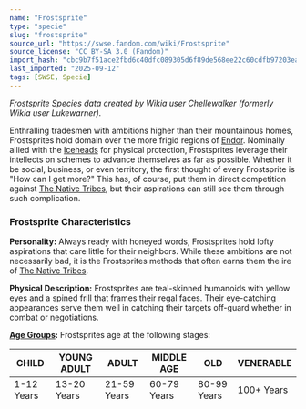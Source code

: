 ```yaml
---
name: "Frostsprite"
type: "specie"
slug: "frostsprite"
source_url: "https://swse.fandom.com/wiki/Frostsprite"
source_license: "CC BY-SA 3.0 (Fandom)"
import_hash: "cbc9b7f51ace2fbd6c40dfc089305d6f89de568ee22c60cdfb97203eac7d45b8"
last_imported: "2025-09-12"
tags: [SWSE, Specie]
---
```

*Frostsprite Species data created by Wikia user Chellewalker (formerly Wikia user Lukewarner).*

Enthralling tradesmen with ambitions higher than their mountainous homes, Frostsprites hold domain over the more frigid regions of [Endor](https://swse.fandom.com/wiki/Endor). Nominally allied with the [Iceheads](https://swse.fandom.com/wiki/Iceheads) for physical protection, Frostsprites leverage their intellects on schemes to advance themselves as far as possible. Whether it be social, business, or even territory, the first thought of every Frostsprite is "How can I get more?" This has, of course, put them in direct competition against [The Native Tribes](https://swse.fandom.com/wiki/The_Native_Tribes), but their aspirations can still see them through such complication.

### Frostsprite Characteristics
**Personality:** Always ready with honeyed words, Frostsprites hold lofty aspirations that care little for their neighbors. While these ambitions are not necessarily bad, it is the Frostsprites methods that often earns them the ire of [The Native Tribes](https://swse.fandom.com/wiki/The_Native_Tribes).

**Physical Description:** Frostsprites are teal-skinned humanoids with yellow eyes and a spined frill that frames their regal faces. Their eye-catching appearances serve them well in catching their targets off-guard whether in combat or negotiations.

**[Age Groups](https://swse.fandom.com/wiki/Age_Groups):** Frostsprites age at the following stages:

| CHILD | YOUNG ADULT | ADULT | MIDDLE AGE | OLD | VENERABLE |
| --- | --- | --- | --- | --- | --- |
| 1-12 Years | 13-20 Years | 21-59 Years | 60-79 Years | 80-99 Years | 100+ Years |

**Homeworld:** Frostsprites live in the few snowy mountain ranges of [Endor](https://swse.fandom.com/wiki/Endor), living in small family groups before setting out on their own in adulthood.

**Languages:** Rimese is a shared language amongst Frostsprites, [Iceheads](https://swse.fandom.com/wiki/Iceheads), and [Ice Demons](https://swse.fandom.com/wiki/Ice_Demons). It carries sharp tones that cut through the high winds of their homes.

**Example Names:** Ecju, Ipma, Odra, Ukto.

**Adventurers:** The schemes of a Frostsprite are best done as [Scoundrels](https://swse.fandom.com/wiki/Scoundrels) or [Nobles](https://swse.fandom.com/wiki/Nobles), and those more willing to get their hands dirty might also act as [Scouts](https://swse.fandom.com/wiki/Scouts). Frostsprite [Soldiers](https://swse.fandom.com/wiki/Soldiers) and [Jedi](https://swse.fandom.com/wiki/Jedi) are far less common, as they usually few such roles as beneath them.
### Frostsprite Species Traits
Frostsprites share the following Species Traits:
- **Ability Modifiers:** All Frostsprites receive a +2 bonus to their [Wisdom](https://swse.fandom.com/wiki/Wisdom), but suffer a -2 penalty to their [Charisma](https://swse.fandom.com/wiki/Charisma). Despite their grand ambitions, Frostsprites struggle to form real connections with others.
- **Medium Size:** As Medium creatures, Frostsprites have no special bonuses or penalties due to their size.
- **Speed:** Frostsprites have a base speed of 6 squares.
- **Cold Resistance:** Frostsprites gain a +5 [Species](https://swse.fandom.com/wiki/Species) bonus to their [Fortitude Defense](https://swse.fandom.com/wiki/Fortitude_Defense) to resist [Extreme Cold](https://swse.fandom.com/wiki/Extreme_Cold).
- **Primitive:** Frostsprites do not gain [Weapon Proficiency (Heavy Weapons)](https://swse.fandom.com/wiki/Weapon_Proficiency_(Heavy_Weapons)), [Weapon Proficiency (Pistols)](https://swse.fandom.com/wiki/Weapon_Proficiency_(Pistols)), or [Weapon Proficiency (Rifles)](https://swse.fandom.com/wiki/Weapon_Proficiency_(Rifles)) as starting [Feats](https://swse.fandom.com/wiki/Feats) at first level, even if their [Class](https://swse.fandom.com/wiki/Class) normally grants them.
- **Soothing Voice:** A Frostsprite may choose to reroll any [Persuasion](https://swse.fandom.com/wiki/Persuasion) check, but the result of the reroll must be accepted, even if it is worse.
- **Startle:** Once per encounter, as a [Reaction](https://swse.fandom.com/wiki/Reaction) to being attacked, a Frostsprite can make a [Deception](https://swse.fandom.com/wiki/Deception) check against the target's [Will Defense](https://swse.fandom.com/wiki/Will_Defense). If successful, the attacker takes a -5 penalty on their attack roll.
- **Automatic Languages:** All Frostsprites can speak Rimese. They have no written form of their language.